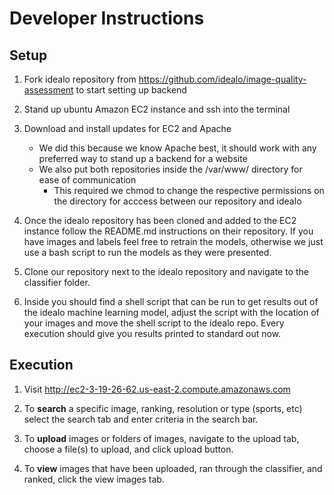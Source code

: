 # Developer Instructions

## Setup
1. Fork idealo repository from https://github.com/idealo/image-quality-assessment to start setting up backend

2. Stand up ubuntu Amazon EC2 instance and ssh into the terminal

3. Download and install updates for EC2 and Apache
    * We did this because we know Apache best, it should work with any preferred way to stand up a backend for a website
    * We also put both repositories inside the /var/www/ directory for ease of communication
        * This required we chmod to change the respective permissions on the directory for acccess between our repository and idealo

4. Once the idealo repository has been cloned and added to the EC2 instance follow the README.md instructions on their repository. If you have images and labels feel free to retrain the models, otherwise we just use a bash script to run the models as they were presented.

5. Clone our repository next to the idealo repository and navigate to the classifier folder.

6. Inside you should find a shell script that can be run to get results out of the idealo machine learning model, adjust the script with the location of your images and move the shell script to the idealo repo. Every execution should give you results printed to standard out now.


## Execution
1. Visit http://ec2-3-19-26-62.us-east-2.compute.amazonaws.com

2. To **search** a specific image, ranking, resolution or type (sports, etc) select the search tab and enter criteria in the search bar.

3. To **upload** images or folders of images, navigate to the upload tab, choose a file(s) to upload, and click upload button.

4. To **view** images that have been uploaded, ran through the classifier, and ranked, click the view images tab. 
